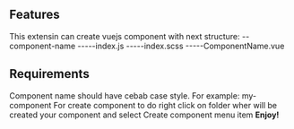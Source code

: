 ## Features
This extensin can create vuejs component with next structure:
--component-name
-----index.js
-----index.scss
-----ComponentName.vue

## Requirements
Component name should have cebab case style. For example: my-component
For create component to do right click on folder wher will be created your component and select Create component menu item
**Enjoy!**
